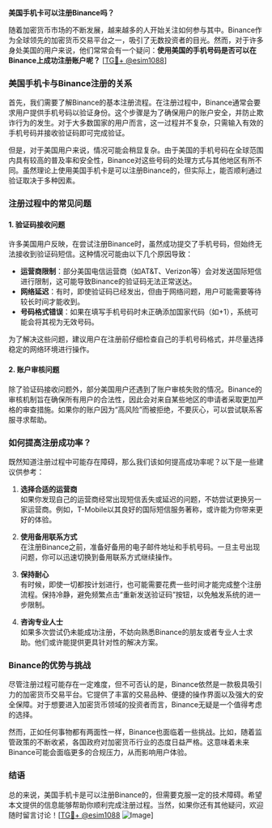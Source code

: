 **美国手机卡可以注册Binance吗？**

随着加密货币市场的不断发展，越来越多的人开始关注如何参与其中。Binance作为全球领先的加密货币交易平台之一，吸引了无数投资者的目光。然而，对于许多身处美国的用户来说，他们常常会有一个疑问：**使用美国的手机号码是否可以在Binance上成功注册账户呢？** [[TG💪+ @esim1088](https://t.me/s/esim1088)]

### 美国手机卡与Binance注册的关系

首先，我们需要了解Binance的基本注册流程。在注册过程中，Binance通常会要求用户提供手机号码以验证身份。这个步骤是为了确保用户的账户安全，并防止欺诈行为的发生。对于大多数国家的用户而言，这一过程并不复杂，只需输入有效的手机号码并接收验证码即可完成验证。

但是，对于美国用户来说，情况可能会稍显复杂。由于美国的手机号码在全球范围内具有较高的普及率和安全性，Binance对这些号码的处理方式与其他地区有所不同。虽然理论上使用美国手机卡是可以注册Binance的，但实际上，能否顺利通过验证取决于多种因素。

### 注册过程中的常见问题

#### 1. 验证码接收问题
许多美国用户反映，在尝试注册Binance时，虽然成功提交了手机号码，但始终无法接收到验证码短信。这种情况可能由以下几个原因导致：

- **运营商限制**：部分美国电信运营商（如AT&T、Verizon等）会对发送国际短信进行限制，这可能导致Binance的验证码无法正常送达。
- **网络延迟**：有时，即使验证码已经发出，但由于网络问题，用户可能需要等待较长时间才能收到。
- **号码格式错误**：如果在填写手机号码时未正确添加国家代码（如+1），系统可能会将其视为无效号码。

为了解决这些问题，建议用户在注册前仔细检查自己的手机号码格式，并尽量选择稳定的网络环境进行操作。

#### 2. 账户审核问题
除了验证码接收问题外，部分美国用户还遇到了账户审核失败的情况。Binance的审核机制旨在确保所有用户的合法性，因此会对来自某些地区的申请者采取更加严格的审查措施。如果你的账户因为“高风险”而被拒绝，不要灰心，可以尝试联系客服寻求帮助。

### 如何提高注册成功率？

既然知道注册过程中可能存在障碍，那么我们该如何提高成功率呢？以下是一些建议供参考：

1. **选择合适的运营商**  
   如果你发现自己的运营商经常出现短信丢失或延迟的问题，不妨尝试更换另一家运营商。例如，T-Mobile以其良好的国际短信服务著称，或许能为你带来更好的体验。

2. **使用备用联系方式**  
   在注册Binance之前，准备好备用的电子邮件地址和手机号码。一旦主号出现问题，你可以迅速切换到备用联系方式继续操作。

3. **保持耐心**  
   有时候，即使一切都按计划进行，也可能需要花费一些时间才能完成整个注册流程。保持冷静，避免频繁点击“重新发送验证码”按钮，以免触发系统的进一步限制。

4. **咨询专业人士**  
   如果多次尝试仍未能成功注册，不妨向熟悉Binance的朋友或者专业人士求助。他们或许能提供更具针对性的解决方案。

### Binance的优势与挑战

尽管注册过程可能存在一定难度，但不可否认的是，Binance依然是一款极具吸引力的加密货币交易平台。它提供了丰富的交易品种、便捷的操作界面以及强大的安全保障。对于想要进入加密货币领域的投资者而言，Binance无疑是一个值得考虑的选择。

然而，正如任何事物都有两面性一样，Binance也面临着一些挑战。比如，随着监管政策的不断收紧，各国政府对加密货币行业的态度日益严格。这意味着未来Binance可能会面临更多的合规压力，从而影响用户体验。

### 结语

总的来说，美国手机卡是可以注册Binance的，但需要克服一定的技术障碍。希望本文提供的信息能够帮助你顺利完成注册过程。当然，如果你还有其他疑问，欢迎随时留言讨论！[[TG💪+ @esim1088](https://t.me/s/esim1088) ![Image](https://i.postimg.cc/4NQfJmqS/Snipaste-2025-05-13-00-14-12.png)]